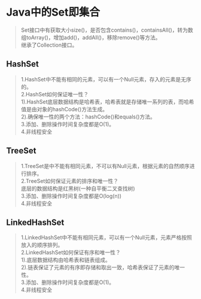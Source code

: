 # Java中的Set即集合 #

> Set接口中有获取大小size()，是否包含contains()，containsAll()，转为数组toArray()，增加add()，addAll()，移除remove()等方法。   
> 继承了Collection接口。

## HashSet ##

> 1.HashSet中不能有相同的元素，可以有一个Null元素，存入的元素是无序的。  
2.HashSet如何保证唯一性？  
1).HashSet底层数据结构是哈希表，哈希表就是存储唯一系列的表，而哈希值是由对象的hashCode()方法生成。   
2).确保唯一性的两个方法：hashCode()和equals()方法。   
3.添加、删除操作时间复杂度都是O(1)。  
4.非线程安全  

## TreeSet ##

> 1.TreeSet是中不能有相同元素，不可以有Null元素，根据元素的自然顺序进行排序。  
2.TreeSet如何保证元素的排序和唯一性？  
底层的数据结构是红黑树(一种自平衡二叉查找树)  
3.添加、删除操作时间复杂度都是O(log(n))  
4.非线程安全  

## LinkedHashSet ##

> 1.LinkedHashSet中不能有相同元素，可以有一个Null元素，元素严格按照放入的顺序排列。    
2.LinkedHashSet如何保证有序和唯一性？    
1).底层数据结构由哈希表和链表组成。  
2).链表保证了元素的有序即存储和取出一致，哈希表保证了元素的唯一性。   
3.添加、删除操作时间复杂度都是O(1)。   
4.非线程安全